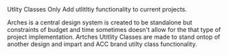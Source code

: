<div class="br_1 br_round br_solid br_white-7 p_5 relative shadow_3 m-x_3">
	<div class="absolute t_0 r_0 l_0 b_0 opacity_7 z_0 br_round bg_center bg_cover" style="background-image:url('../img/triangletexture/pinktriangles.PNG')"></div>
		<div class="c_black font_11:lg font_6 font_8:md font_ui lh_1 m-y_4">Utlity Classes Only
			<span class="block font_1 m-y_2 font_bold opacity_7">Add utlitltiy functionality to current projects.</span>
		</div>
	<p class="c_black m-y_3 max-w_5 lh_3">Arches is a central design system is created to be standalone but constraints of budget and time sometimes doesn't allow for the that type of project implementation. Artches Utitlity Classes are made to stand ontop of another design and impart and ACC brand utilty class functionality.</p>
</div>